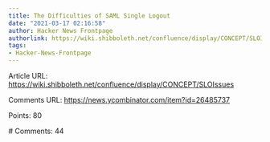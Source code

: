 ```yaml
---
title: The Difficulties of SAML Single Logout
date: "2021-03-17 02:16:58"
author: Hacker News Frontpage
authorlink: https://wiki.shibboleth.net/confluence/display/CONCEPT/SLOIssues
tags:
- Hacker-News-Frontpage
---
```


<p>Article URL: <a href="https://wiki.shibboleth.net/confluence/display/CONCEPT/SLOIssues">https://wiki.shibboleth.net/confluence/display/CONCEPT/SLOIssues</a></p>
<p>Comments URL: <a href="https://news.ycombinator.com/item?id=26485737">https://news.ycombinator.com/item?id=26485737</a></p>
<p>Points: 80</p>
<p># Comments: 44</p>
